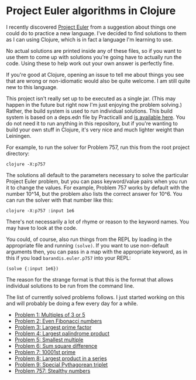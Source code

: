 # Project Euler algorithms in Clojure

I recently discovered [Project Euler][1] from a suggestion about things one could do to practice a new language. I've decided to find solutions to them as I can using Clojure, which is in fact a language I'm learning to use.

No actual solutions are printed inside any of these files, so if you want to use them to come up with solutions you're going have to actually run the code. Using these to help work out your own answer is perfectly fine.

If you're good at Clojure, opening an issue to tell me about things you see that are wrong or non-idiomatic would also be quite welcome. I am still quite new to this language.

This project isn't really set up to be executed as a single jar. (This may happen in the future but right now I'm just enjoying the problem solving.) Rather, the build system is used to run individual solutions. This build system is based on a deps.edn file by Practicalli and [is available here][2]. You do not need it to run anything in this repository, but if you're wanting to build your own stuff in Clojure, it's very nice and much lighter weight than Leiningen.

For example, to run the solver for Problem 757, run this from the root project directory:

```
clojure -X:p757
```

The solutions all default to the parameters necessary to solve the particular Project Euler problem, but you can pass keyword/value pairs when you run it to change the values. For example, Problem 757 works by default with the number 10^14, but the problem also lists the correct answer for 10^6. You can run the solver with that number like this:

```
clojure -X:p757 :input 1e6
```

There's not necessarily a lot of rhyme or reason to the keyword names. You may have to look at the code.

You could, of course, also run things from the REPL by loading in the appropriate file and running `(solve)`. If you want to use non-default arguments then, you can pass in a map with the appropriate keyword, as in this if you load `barandis.euler.p757` into your REPL:

```
(solve {:input 1e6})
```

The reason for the strange format is that this is the format that allows individual solutions to be run from the command line.

The list of currently solved problems follows. I just started working on this and will probably be doing a few every day for a while.

* [Problem 1: Multiples of 3 or 5](src/barandis/euler/p1.clj)
* [Problem 2: Even Fibonacci numbers](src/barandis/euler/p2.clj)
* [Problem 3: Largest prime factor](src/barandis/euler/p3.clj)
* [Problem 4: Largest palindrome product](src/barandis/euler/p4.clj)
* [Problem 5: Smallest multiple](src/barandis/euler/p5.clj)
* [Problem 6: Sum square difference](src/barandis/euler/p6.clj)
* [Problem 7: 10001st prime](src/barandis/euler/p7.clj)
* [Problem 8: Largest product in a series](src/barandis/euler/p8.clj)
* [Problem 9: Special Pythagorean triplet](src/barandis/euler/p9.clj)
* [Problem 757: Stealthy numbers](src/barandis/euler/p757.clj)

[1]: https://projecteuler.net/
[2]: https://practical.li/clojure/clojure-tools/install/community-tools.html
